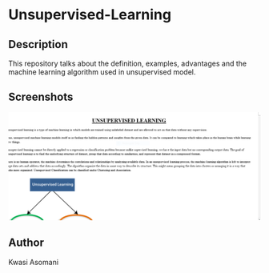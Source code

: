 # Unsupervised-Learning
## Description
This repository talks about the definition, examples, advantages and the machine learning algorithm used in unsupervised model. 

## Screenshots
![Model](./pics/002.png)
## Author
Kwasi Asomani